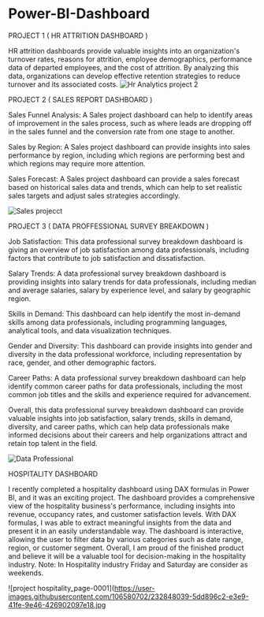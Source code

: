 # Power-BI-Dashboard

PROJECT 1 ( HR ATTRITION DASHBOARD )

HR attrition dashboards provide valuable insights into an organization's turnover rates, reasons for attrition, employee demographics, performance data of departed employees, and the cost of attrition. By analyzing this data, organizations can develop effective retention strategies to reduce turnover and its associated costs.
![Hr Analytics project 2](https://user-images.githubusercontent.com/106580702/230169947-cd6ee60c-8998-4a32-a5c5-605c2c0594e7.jpg)


PROJECT 2 ( SALES REPORT DASHBOARD )

Sales Funnel Analysis: A Sales project dashboard can help to identify areas of improvement in the sales process, such as where leads are dropping off in the sales funnel and the conversion rate from one stage to another.

Sales by Region: A Sales project dashboard can provide insights into sales performance by region, including which regions are performing best and which regions may require more attention.

Sales Forecast: A Sales project dashboard can provide a sales forecast based on historical sales data and trends, which can help to set realistic sales targets and adjust sales strategies accordingly.

![Sales projecct](https://user-images.githubusercontent.com/106580702/230172336-ac504a95-fe87-49c4-8cab-4c0d92699c8f.jpg)


PROJECT 3 ( DATA PROFFESSIONAL SURVEY BREAKDOWN )

Job Satisfaction: This data professional survey breakdown dashboard is giving an overview of job satisfaction among data professionals, including factors that contribute to job satisfaction and dissatisfaction.

Salary Trends: A data professional survey breakdown dashboard is providing insights into salary trends for data professionals, including median and average salaries, salary by experience level, and salary by geographic region.

Skills in Demand: This dashboard can help identify the most in-demand skills among data professionals, including programming languages, analytical tools, and data visualization techniques.

Gender and Diversity: This dashboard can provide insights into gender and diversity in the data professional workforce, including representation by race, gender, and other demographic factors.

Career Paths: A data professional survey breakdown dashboard can help identify common career paths for data professionals, including the most common job titles and the skills and experience required for advancement.

Overall, this data professional survey breakdown dashboard can provide valuable insights into job satisfaction, salary trends, skills in demand, diversity, and career paths, which can help data professionals make informed decisions about their careers and help organizations attract and retain top talent in the field.

![Data Professional](https://user-images.githubusercontent.com/106580702/230173851-74c5b2ba-36f2-422d-bb6c-147e47ccc19d.jpg)

HOSPITALITY DASHBOARD

I recently completed a hospitality dashboard using DAX formulas in Power BI, and it was an exciting project. The dashboard provides a comprehensive view of the hospitality business's performance, including insights into revenue, occupancy rates, and customer satisfaction levels. With DAX formulas, I was able to extract meaningful insights from the data and present it in an easily understandable way. The dashboard is interactive, allowing the user to filter data by various categories such as date range, region, or customer segment. Overall, I am proud of the finished product and believe it will be a valuable tool for decision-making in the hospitality industry.
Note: In Hospitality industry Friday and Saturday are consider as weekends.

![project hospitality_page-0001](https://user-images.githubusercontent.com/106580702/232848039-5dd896c2-e3e9-41fe-9e46-426902097e18.jpg
